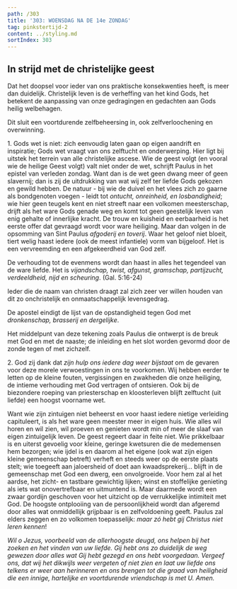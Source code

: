 ```yaml
---
path: /303
title: '303: WOENSDAG NA DE 14e ZONDAG'
tag: pinkstertijd-2
content: ../styling.md
sortIndex: 303
---
```


## In strijd met de christelijke geest

Dat het doopsel voor ieder van ons praktische konsekwenties heeft, is meer dan duidelijk. Christelijk leven is de verheffing van het kind Gods, het betekent de aanpassing van onze gedragingen en gedachten aan Gods heilig welbehagen.

Dit sluit een voortdurende zelfbeheersing in, ook zelfverloochening en overwinning.

1\. Gods wet is niet: zich eenvoudig laten gaan op eigen aandrift en inspiratie; Gods wet vraagt van ons zelftucht en onderwerping. Hier ligt bij uitstek het terrein van alle christelijke ascese. Wie de geest volgt (en vooral wie de heilige Geest volgt) valt niet onder de wet, schrijft Paulus in het epistel van verleden zondag. Want dan is de wet geen dwang meer of geen slavernij; dan is zij de uitdrukking van wat wij zelf ter liefde Gods gekozen en gewild hebben. De natuur - bij wie de duivel en het vlees zich zo gaarne als bondgenoten voegen - leidt tot _ontucht, onreinheid, en losbandigheid_; wie hier geen teugels kent en niet streeft naar een volkomen meesterschap, drijft als het ware Gods genade weg en komt tot geen geestelijk leven van enig gehalte of innerlijke kracht. De trouw en kuisheid en eerbaarheid is het eerste offer dat gevraagd wordt voor ware heiliging. Maar dan volgen in de opsomming van Sint Paulus _afgoderij en toverij_. Waar het geloof niet bloeit, tiert welig haast iedere (ook de meest infantiele) vorm van bijgeloof. Het is een vervreemding en een afgekeerdheid van God zelf.

De verhouding tot de evenmens wordt dan haast in alles het tegendeel van de ware liefde. Het is _vijandschap, twist, afgunst, gramschap, partijzucht, verdeeldheid, nijd en scheuring_. (Gal. 5:16-24)

Ieder die de naam van christen draagt zal zich zeer ver willen houden van dit zo onchristelijk en onmaatschappelijk levensgedrag.

De apostel eindigt de lijst van de opstandigheid tegen God met _dronkenschap, brasserij en dergelijke_.

Het middelpunt van deze tekening zoals Paulus die ontwerpt is de breuk met God en met de naaste; de inleiding en het slot worden gevormd door de zonde tegen of met zichzelf.

2\. God zij dank dat _zijn hulp ons iedere dag weer bijstaat_ om de gevaren voor deze morele verwoestingen in ons te voorkomen. Wij hebben eerder te letten op de kleine fouten, vergissingen en zwakheden die onze heiliging, de intieme verhouding met God vertragen of ontsieren. Ook bij de biezondere roeping van priesterschap en kloosterleven blijft zelftucht (uit liefde) een hoogst voorname wet.

Want wie zijn zintuigen niet beheerst en voor haast iedere nietige verleiding capituleert, is als het ware geen meester meer in eigen huis. Wie alles wil horen en wil zien, wil proeven en genieten wordt min of meer de slaaf van eigen zintuigelijk leven. De geest regeert daar in feite niet. Wie prikkelbaar is en uiterst gevoelig voor kleine, geringe kwetsuren die de medemensen hem bezorgen; wie ijdel is en daarom al het eigene (ook wat zijn eigen kleine gemeenschap betreft) verheft en steeds weer op de eerste plaats stelt; wie toegeeft aan jaloersheid of doet aan kwaadsprekerij... blijft in de gemeenschap met God een dwerg, een onvolgroeide. Voor hem zal al het aardse, het zicht- en tastbare gewichtig lijken; winst en stoffelijke genieting als iets wat onovertrefbaar en uitmuntend is. Maar daarmede wordt een zwaar gordijn geschoven voor het uitzicht op de verrukkelijke intimiteit met God. De hoogste ontplooiing van de persoonlijkheid wordt dan afgeremd door alles wat onmiddellijk grijpbaar is en zelfvoldoening geeft. Paulus zal elders zeggen en zo volkomen toepasselijk: _maar zó hebt gij Christus niet leren kennen_!

_Wil o Jezus, voorbeeld van de allerhoogste deugd, ons helpen bij het zoeken en het vinden van uw liefde. Gij hebt ons zo duidelijk de weg gewezen door alles wat Gij hebt gezegd en ons hebt voorgedaan. Vergeef ons, dat wij het dikwijls weer vergeten of niet zien en laat uw liefde ons telkens er weer aan herinneren en ons brengen tot die graad van heiligheid die een innige, hartelijke en voortdurende vriendschap is met U. Amen._
